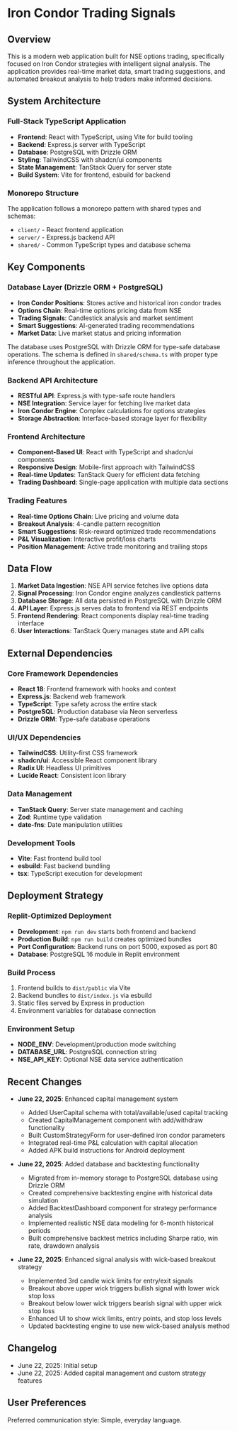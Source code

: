 # Iron Condor Trading Signals

## Overview

This is a modern web application built for NSE options trading, specifically focused on Iron Condor strategies with intelligent signal analysis. The application provides real-time market data, smart trading suggestions, and automated breakout analysis to help traders make informed decisions.

## System Architecture

### Full-Stack TypeScript Application
- **Frontend**: React with TypeScript, using Vite for build tooling
- **Backend**: Express.js server with TypeScript
- **Database**: PostgreSQL with Drizzle ORM
- **Styling**: TailwindCSS with shadcn/ui components
- **State Management**: TanStack Query for server state
- **Build System**: Vite for frontend, esbuild for backend

### Monorepo Structure
The application follows a monorepo pattern with shared types and schemas:
- `client/` - React frontend application
- `server/` - Express.js backend API
- `shared/` - Common TypeScript types and database schema

## Key Components

### Database Layer (Drizzle ORM + PostgreSQL)
- **Iron Condor Positions**: Stores active and historical iron condor trades
- **Options Chain**: Real-time options pricing data from NSE
- **Trading Signals**: Candlestick analysis and market sentiment
- **Smart Suggestions**: AI-generated trading recommendations
- **Market Data**: Live market status and pricing information

The database uses PostgreSQL with Drizzle ORM for type-safe database operations. The schema is defined in `shared/schema.ts` with proper type inference throughout the application.

### Backend API Architecture
- **RESTful API**: Express.js with type-safe route handlers
- **NSE Integration**: Service layer for fetching live market data
- **Iron Condor Engine**: Complex calculations for options strategies
- **Storage Abstraction**: Interface-based storage layer for flexibility

### Frontend Architecture
- **Component-Based UI**: React with TypeScript and shadcn/ui components
- **Responsive Design**: Mobile-first approach with TailwindCSS
- **Real-time Updates**: TanStack Query for efficient data fetching
- **Trading Dashboard**: Single-page application with multiple data sections

### Trading Features
- **Real-time Options Chain**: Live pricing and volume data
- **Breakout Analysis**: 4-candle pattern recognition
- **Smart Suggestions**: Risk-reward optimized trade recommendations
- **P&L Visualization**: Interactive profit/loss charts
- **Position Management**: Active trade monitoring and trailing stops

## Data Flow

1. **Market Data Ingestion**: NSE API service fetches live options data
2. **Signal Processing**: Iron Condor engine analyzes candlestick patterns
3. **Database Storage**: All data persisted in PostgreSQL with Drizzle ORM
4. **API Layer**: Express.js serves data to frontend via REST endpoints
5. **Frontend Rendering**: React components display real-time trading interface
6. **User Interactions**: TanStack Query manages state and API calls

## External Dependencies

### Core Framework Dependencies
- **React 18**: Frontend framework with hooks and context
- **Express.js**: Backend web framework
- **TypeScript**: Type safety across the entire stack
- **PostgreSQL**: Production database via Neon serverless
- **Drizzle ORM**: Type-safe database operations

### UI/UX Dependencies
- **TailwindCSS**: Utility-first CSS framework
- **shadcn/ui**: Accessible React component library
- **Radix UI**: Headless UI primitives
- **Lucide React**: Consistent icon library

### Data Management
- **TanStack Query**: Server state management and caching
- **Zod**: Runtime type validation
- **date-fns**: Date manipulation utilities

### Development Tools
- **Vite**: Fast frontend build tool
- **esbuild**: Fast backend bundling
- **tsx**: TypeScript execution for development

## Deployment Strategy

### Replit-Optimized Deployment
- **Development**: `npm run dev` starts both frontend and backend
- **Production Build**: `npm run build` creates optimized bundles
- **Port Configuration**: Backend runs on port 5000, exposed as port 80
- **Database**: PostgreSQL 16 module in Replit environment

### Build Process
1. Frontend builds to `dist/public` via Vite
2. Backend bundles to `dist/index.js` via esbuild
3. Static files served by Express in production
4. Environment variables for database connection

### Environment Setup
- **NODE_ENV**: Development/production mode switching
- **DATABASE_URL**: PostgreSQL connection string
- **NSE_API_KEY**: Optional NSE data service authentication

## Recent Changes

- **June 22, 2025**: Enhanced capital management system
  - Added UserCapital schema with total/available/used capital tracking
  - Created CapitalManagement component with add/withdraw functionality
  - Built CustomStrategyForm for user-defined iron condor parameters
  - Integrated real-time P&L calculation with capital allocation
  - Added APK build instructions for Android deployment

- **June 22, 2025**: Added database and backtesting functionality
  - Migrated from in-memory storage to PostgreSQL database using Drizzle ORM
  - Created comprehensive backtesting engine with historical data simulation
  - Added BacktestDashboard component for strategy performance analysis
  - Implemented realistic NSE data modeling for 6-month historical periods
  - Built comprehensive backtest metrics including Sharpe ratio, win rate, drawdown analysis

- **June 22, 2025**: Enhanced signal analysis with wick-based breakout strategy
  - Implemented 3rd candle wick limits for entry/exit signals
  - Breakout above upper wick triggers bullish signal with lower wick stop loss
  - Breakout below lower wick triggers bearish signal with upper wick stop loss
  - Enhanced UI to show wick limits, entry points, and stop loss levels
  - Updated backtesting engine to use new wick-based analysis method

## Changelog

- June 22, 2025: Initial setup
- June 22, 2025: Added capital management and custom strategy features

## User Preferences

Preferred communication style: Simple, everyday language.